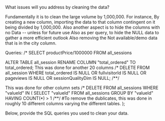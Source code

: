 What issues will you address by cleaning the data?

Fundamentally it is to clean the large volume by 1,000,000. For instance, 
By creating a new column, importing the data to that column contingent on it being divided by 1,000,000.
Also another aspect is to hide the columns with no Data -- unless for future use
Also as per query, to hide the NULL data to gather a more efficient outlook
Also removing the Not available/demo data that is in the city column.

Queries:
/*
SELECT productPrice/1000000 FROM all_sessions

ALTER TABLE all_session
RENAME COLUMN "total_ordered" TO total_ordered;
This was done for another 20 columns
/*
DELETE FROM all_session
WHERE total_ordered IS NULL
   OR fullvisitorId IS NULL
   OR pageviews IS NULL
   OR sessionQualityDim IS NULL;
/**/

This was done for other column sets
/*
DELETE FROM all_sessions
WHERE "valueId" IN (
    SELECT "valueId"
    FROM all_sessions
    GROUP BY "valueId"
    HAVING COUNT(*) > 1
/**/
#To remove the dublicates, this was done in roughly 10 different columns varying the different tables.
);



Below, provide the SQL queries you used to clean your data.
